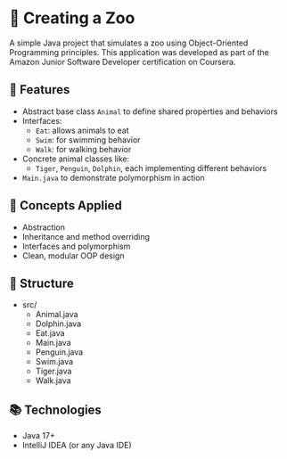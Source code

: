 # 🐾 Creating a Zoo

A simple Java project that simulates a zoo using Object-Oriented Programming principles. This application was developed as part of the Amazon Junior Software Developer certification on Coursera.

## 🚀 Features

- Abstract base class `Animal` to define shared properties and behaviors
- Interfaces:
  - `Eat`: allows animals to eat
  - `Swim`: for swimming behavior
  - `Walk`: for walking behavior
- Concrete animal classes like:
  - `Tiger`, `Penguin`, `Dolphin`, each implementing different behaviors
- `Main.java` to demonstrate polymorphism in action

## 🧠 Concepts Applied

- Abstraction
- Inheritance and method overriding
- Interfaces and polymorphism
- Clean, modular OOP design

## 📁 Structure

- src/
  - Animal.java
  - Dolphin.java
  - Eat.java
  - Main.java
  - Penguin.java
  - Swim.java
  - Tiger.java
  - Walk.java

## 📚 Technologies

- Java 17+
- IntelliJ IDEA (or any Java IDE)
